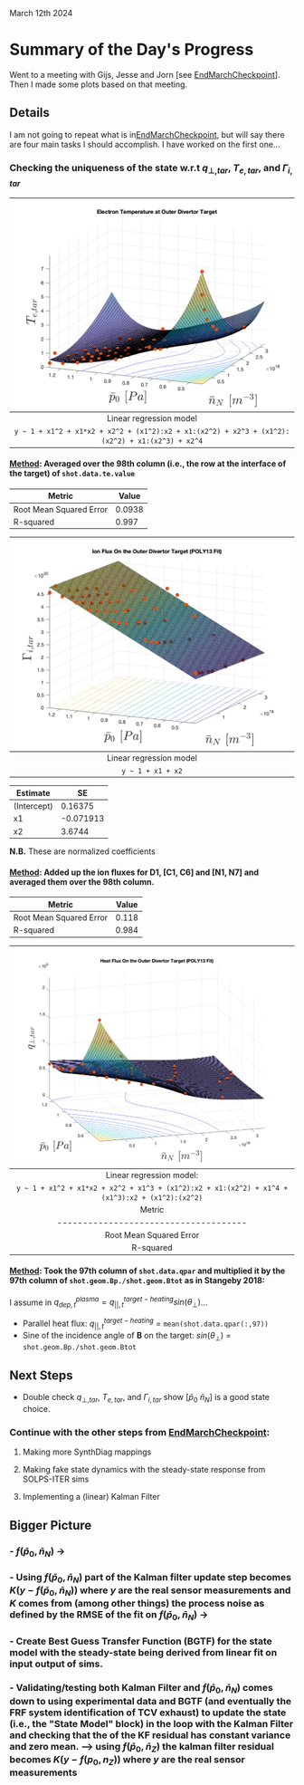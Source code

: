 March 12th 2024

# Summary of the Day's Progress
Went to a meeting with Gijs, Jesse and Jorn [see [EndMarchCheckpoint](EndMarchCheckpoint.md)]. Then I made some plots based on that meeting.

## Details

I am not going to repeat what is in[EndMarchCheckpoint](EndMarchCheckpoint.md), but will say there are four main tasks I should accomplish. I have worked on the first one...

### Checking the uniqueness of the state w.r.t $q_{\perp,tar}$, $T_{e,tar}$, and $\Gamma_{i,tar}$

|![](/ProgressJournal/JournalImages/p0_nN_ElectronTemp_oTar.svg)|
|:--:|
| Linear regression model|
| `y ~ 1 + x1^2 + x1*x2 + x2^2 + (x1^2):x2 + x1:(x2^2) + x2^3 + (x1^2):(x2^2) + x1:(x2^3) + x2^4`|

#### <u>Method</u>: Averaged over the 98th column (i.e., the row at the interface of the target) of `shot.data.te.value`

| Metric                              |   Value    |
|-------------------------------------|------------|
| Root Mean Squared Error             |   0.0938   |
| R-squared                           |   0.997    |

|![](/ProgressJournal/JournalImages/p0_nN_IonFlux_oTar.svg)|
|:--:|  
| Linear regression model|
|`y ~ 1 + x1 + x2` |  

|   Estimate   |     SE      |
|--------------|-------------|
| (Intercept)  |   0.16375   |
| x1           |  -0.071913  |
| x2           |   3.6744    |
**N.B.** These are normalized coefficients  

#### <u>Method</u>: Added up the ion fluxes for D1, [C1, C6] and [N1, N7] and averaged them over the 98th column.

| Metric                              |   Value    |
|-------------------------------------|------------|
| Root Mean Squared Error             |   0.118   |
| R-squared                           |   0.984    |

|![](/ProgressJournal/JournalImages/p0_nN_HeatFlux_oTar.svg)|
|:--:|  
|Linear regression model:
    `y ~ 1 + x1^2 + x1*x2 + x2^2 + x1^3 + (x1^2):x2 + x1:(x2^2) + x1^4 + (x1^3):x2 + (x1^2):(x2^2)`|
| Metric                              |   Value    |
|-------------------------------------|------------|
| Root Mean Squared Error             |   0.0341   |
| R-squared                           |   0.991    |

#### <u>Method</u>: Took the 97th column of `shot.data.qpar` and multiplied it by the 97th column of `shot.geom.Bp./shot.geom.Btot` as in Stangeby 2018:

I assume in $q^{plasma}_{dep,t} = q^{target-heating}_{||,t}sin(\theta_{\perp})$...
- Parallel heat flux: $q^{target-heating}_{||,t}$ = `mean(shot.data.qpar(:,97))`  
- Sine of the incidence angle of **B** on the target: $sin(\theta_{\perp})$ = `shot.geom.Bp./shot.geom.Btot`


## Next Steps

- Double check $q_{\perp,tar}$, $T_{e,tar}$, and $\Gamma_{i,tar}$ show [$\bar{p}_0$ $\bar{n}_N$] is a good state choice.

### Continue with the other steps from [EndMarchCheckpoint](EndMarchCheckpoint.md):

1. Making more SynthDiag mappings

2. Making fake state dynamics with the steady-state response from SOLPS-ITER sims

3. Implementing a (linear) Kalman Filter 

## Bigger Picture
### - $f(\bar{p}_0, \bar{n}_N)$ $\rightarrow$
### - Using $f(\bar{p}_0, \bar{n}_N)$ part of the Kalman filter update step becomes $K(y - f(\bar{p}_0, \bar{n}_N))$ where $y$ are the real sensor measurements and $K$ comes from (among other things) the process noise as defined by the RMSE of the fit on $f(\bar{p}_0, \bar{n}_N)$ $\rightarrow$

### - Create Best Guess Transfer Function (BGTF) for the state model with the steady-state being derived from linear fit on input output of sims.

### - Validating/testing both Kalman Filter and $f(\bar{p}_0, \bar{n}_N)$ comes down to using experimental data and BGTF (and eventually the FRF system identification of TCV exhaust) to update the state (i.e., the "State Model" block) in the loop with the Kalman Filter and checking that the of the KF residual has constant variance and zero mean. --> using $f(\bar{p}_0, \bar{n}_Z)$ the kalman filter residual becomes $K(y - f(p_0, n_Z))$ where $y$ are the real sensor measurements 